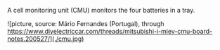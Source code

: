 A cell monitoring unit (CMU) monitors the four batteries in a tray.

![picture, source: Mário Fernandes (Portugal), through https://www.diyelectriccar.com/threads/mitsubishi-i-miev-cmu-board-notes.200527/](./cmu.jpg)

